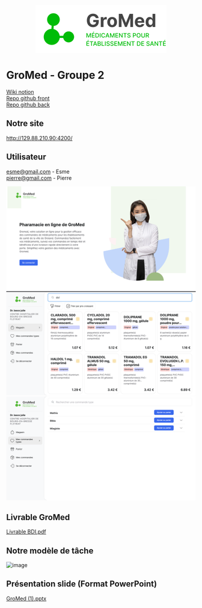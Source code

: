 <p align="center">
  <img alt="GroMed Logo" src="https://github.com/Jerome-GBZ/GroMed-Front/blob/staging/src/assets/brand.svg">
</p>

# GroMed - Groupe 2

[Wiki notion](https://shared-spur-7db.notion.site/Wiki-GroMed-bbffbb9eeffb40169bb655cb8887fdc7) <br />
[Repo github front](https://github.com/Jerome-GBZ/GroMed-Front) <br />
[Repo github back](https://github.com/Jerome-GBZ/GroMed-Server) <br />

## Notre site
http://129.88.210.90:4200/ <br />

## Utilisateur
esme@gmail.com - Esme <br />
pierre@gmail.com - Pierre <br />

![Home page](/src/Home.png "Home")
![Shop page](/src/Shop.png "Shop")
![Commande-Type page](/src/Commande-Type.png "Commande-Type")

## Livrable GroMed
[Livrable BDI.pdf](https://github.com/Jerome-GBZ/GroMed/files/10572823/Livrable.BDI.pdf)

## Notre modèle de tâche
![image](https://user-images.githubusercontent.com/58702474/216432687-29b31313-1a19-4433-aec8-def2a17ee007.png)

## Présentation slide (Format PowerPoint)
[GroMed (1).pptx](https://github.com/Jerome-GBZ/GroMed/files/10572791/GroMed.1.pptx)


